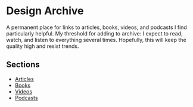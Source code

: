 # Design Archive
A permanent place for links to articles, books, videos, and podcasts I find particularly helpful. My threshold for adding to archive: I expect to read, watch, and listen to everything several times. Hopefully, this will keep the quality high and resist trends.

## Sections
* [Articles](https://github.com/danritz/design-archive/blob/master/articles.md)
* [Books](https://github.com/danritz/design-archive/blob/master/books.md)
* [Videos](https://github.com/danritz/design-archive/blob/master/videos.md)
* [Podcasts](https://github.com/danritz/design-archive/blob/master/podcasts.md)
